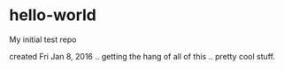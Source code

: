# hello-world
My initial test repo

created Fri Jan 8, 2016 .. getting the hang of all of this .. pretty cool stuff.

